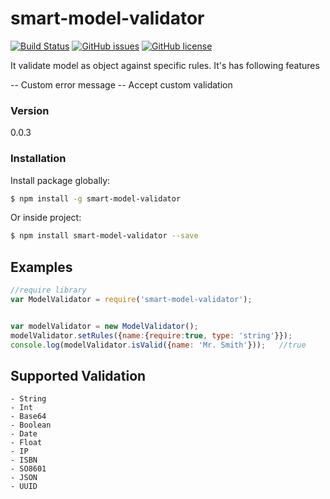 # smart-model-validator
[![Build Status](https://travis-ci.org/eftakhairul/node-model-validator.svg?branch=master)](https://travis-ci.org/eftakhairul/node-model-validator) [![GitHub issues](https://img.shields.io/github/issues/eftakhairul/smart-model-validator.svg)](https://github.com/eftakhairul/smart-model-validator/issues)  [![GitHub license](https://img.shields.io/badge/license-MIT-blue.svg)](https://raw.githubusercontent.com/eftakhairul/smart-model-validator/master/LICENSE)

It validate model as object against specific rules. It's has following features

-- Custom error message
-- Accept custom validation

### Version
0.0.3


### Installation
Install package globally:

```sh
$ npm install -g smart-model-validator
```

Or inside project:

```sh
$ npm install smart-model-validator --save
```


## Examples
```js
//require library
var ModelValidator = require('smart-model-validator');


var modelValidator = new ModelValidator();
modelValidator.setRules({name:{require:true, type: 'string'}});
console.log(modelValidator.isValid({name: 'Mr. Smith'}));   //true
```

## Supported Validation
    - String
    - Int
    - Base64
    - Boolean
    - Date
    - Float
    - IP
    - ISBN
    - SO8601
    - JSON
    - UUID
    
    